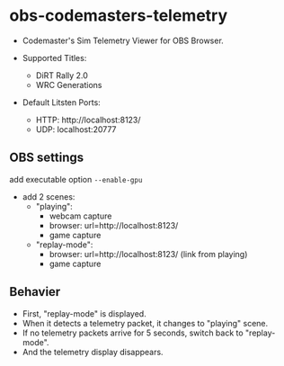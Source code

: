 # obs-codemasters-telemetry

- Codemaster's Sim Telemetry Viewer for OBS Browser.
- Supported Titles:
  - DiRT Rally 2.0
  - WRC Generations

- Default Litsten Ports:
  - HTTP: http://localhost:8123/
  - UDP: localhost:20777

## OBS settings

add executable option `--enable-gpu`

- add 2 scenes:
  - "playing":
    - webcam capture
    - browser: url=http://localhost:8123/
    - game capture
  - "replay-mode":
    - browser: url=http://localhost:8123/ (link from playing)
    - game capture

## Behavier

- First, "replay-mode" is displayed.
- When it detects a telemetry packet, it changes to "playing" scene.
- If no telemetry packets arrive for 5 seconds, switch back to "replay-mode".
- And the telemetry display disappears.
